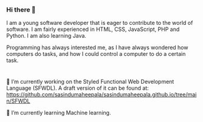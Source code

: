 ### Hi there 👋
I am a young software developer that is eager to contribute to the world of software. I am fairly experienced in HTML, CSS, JavaScript, PHP and Python. I am also learning Java.

Programming has always interested me, as I have always wondered how computers do tasks, and how I could control a computer to do a certain task.
#
🔭 I’m currently working on the Styled Functional Web Development Language (SFWDL). A draft version of it can be found at:
https://github.com/sasindumaheepala/sasindumaheepala.github.io/tree/main/SFWDL

🌱 I’m currently learning Machine learning.
<!--
**sasindumaheepala/sasindumaheepala** is a ✨ _special_ ✨ repository because its `README.md` (this file) appears on your GitHub profile.

Here are some ideas to get you started:

- 🔭 I’m currently working on ...
- 🌱 I’m currently learning ...
- 👯 I’m looking to collaborate on ...
- 🤔 I’m looking for help with ...
- 💬 Ask me about ...
- 📫 How to reach me: ...
😄 Pronouns: He/Him
- ⚡ Fun fact: ...
-->
